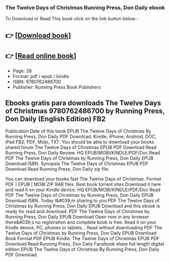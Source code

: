 ### The Twelve Days of Christmas Running Press, Don Daily ebook

To Download or Read This book click on the link button below :

## 👉  [**[Download book](http://get-pdfs.com/download.php?group=book&from=github.com&id=717065&lnk=1061 "Download book")**]

## 👉  [**[Read online book](http://get-pdfs.com/download.php?group=book&from=github.com&id=717065&lnk=1061 "Read online book")**]


* Page: 28
* Format: pdf / epub / kindle
* ISBN: 9780762486700
* Publisher: Running Press Book Publishers



## Ebooks gratis para downloads The Twelve Days of Christmas 9780762486700 by Running Press, Don Daily (English Edition) FB2


Publication Date of this book EPUB The Twelve Days of Christmas By Running Press, Don Daily PDF Download. Kindle, iPhone, Android, DOC, iPad FB2, PDF, Mobi, TXT. You should be able to download your books shared forum The Twelve Days of Christmas EPUB PDF Download Read Running Press, Don Daily Review. HQ EPUB/MOBI/KINDLE/PDF/Doc Read PDF The Twelve Days of Christmas by Running Press, Don Daily EPUB Download ISBN. Synopsis The Twelve Days of Christmas EPUB PDF Download Read Running Press, Don Daily zip file.

You can download your books fast The Twelve Days of Christmas. Format PDF | EPUB | MOBI ZIP RAR files. Best book torrent sites Download it here and read it on your Kindle device. HQ EPUB/MOBI/KINDLE/PDF/Doc Read PDF The Twelve Days of Christmas by Running Press, Don Daily EPUB Download ISBN. Today I&amp;#039;m sharing to you PDF The Twelve Days of Christmas by Running Press, Don Daily EPUB Download and this ebook is ready for read and download. PDF The Twelve Days of Christmas by Running Press, Don Daily EPUB Download Open now in any browser there&amp;#039;s no registration and complete book is free. Read it on your Kindle device, PC, phones or tablets... Read without downloading PDF The Twelve Days of Christmas by Running Press, Don Daily EPUB Download Book Format PDF EPUB Kindle. The Twelve Days of Christmas EPUB PDF Download Read Running Press, Don Daily Facebook share full length digital edition EPUB The Twelve Days of Christmas By Running Press, Don Daily PDF Download.





